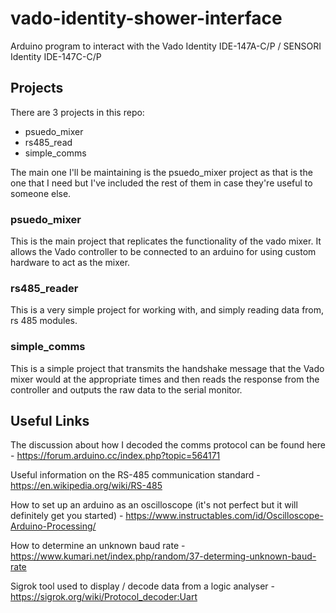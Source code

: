 # vado-identity-shower-interface

Arduino program to interact with the Vado Identity IDE-147A-C/P / SENSORI Identity IDE-147C-C/P

## Projects

There are 3 projects in this repo:

* psuedo_mixer
* rs485_read
* simple_comms

The main one I'll be maintaining is the psuedo_mixer project as that is the one that I need but I've included the rest of them in case they're useful to someone else.

### psuedo_mixer

This is the main project that replicates the functionality of the vado mixer.
It allows the Vado controller to be connected to an arduino for using custom hardware to act as the mixer.

### rs485_reader

This is a very simple project for working with, and simply reading data from, rs 485 modules.

### simple_comms

This is a simple project that transmits the handshake message that the Vado mixer would at the appropriate times and then reads the response from the controller and outputs the raw data to the serial monitor.

## Useful Links

The discussion about how I decoded the comms protocol can be found here - https://forum.arduino.cc/index.php?topic=564171

Useful information on the RS-485 communication standard - https://en.wikipedia.org/wiki/RS-485

How to set up an arduino as an oscilloscope (it's not perfect but it will definitely get you started) - https://www.instructables.com/id/Oscilloscope-Arduino-Processing/

How to determine an unknown baud rate - https://www.kumari.net/index.php/random/37-determing-unknown-baud-rate

Sigrok tool used to display / decode data from a logic analyser - https://sigrok.org/wiki/Protocol_decoder:Uart

